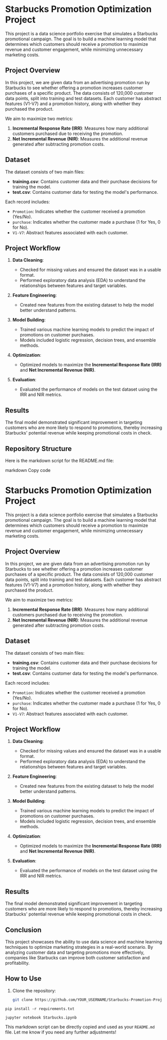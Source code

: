 # Starbucks Promotion Optimization Project

This project is a data science portfolio exercise that simulates a Starbucks promotional campaign. The goal is to build a machine learning model that determines which customers should receive a promotion to maximize revenue and customer engagement, while minimizing unnecessary marketing costs.

## Project Overview

In this project, we are given data from an advertising promotion run by Starbucks to see whether offering a promotion increases customer purchases of a specific product. The data consists of 120,000 customer data points, split into training and test datasets. Each customer has abstract features (V1-V7) and a promotion history, along with whether they purchased the product.

We aim to maximize two metrics:
1. **Incremental Response Rate (IRR)**: Measures how many additional customers purchased due to receiving the promotion.
2. **Net Incremental Revenue (NIR)**: Measures the additional revenue generated after subtracting promotion costs.

## Dataset

The dataset consists of two main files:
- **training.csv**: Contains customer data and their purchase decisions for training the model.
- **test.csv**: Contains customer data for testing the model's performance.

Each record includes:
- `Promotion`: Indicates whether the customer received a promotion (Yes/No).
- `purchase`: Indicates whether the customer made a purchase (1 for Yes, 0 for No).
- `V1-V7`: Abstract features associated with each customer.

## Project Workflow

1. **Data Cleaning**:
    - Checked for missing values and ensured the dataset was in a usable format.
    - Performed exploratory data analysis (EDA) to understand the relationships between features and target variables.

2. **Feature Engineering**:
    - Created new features from the existing dataset to help the model better understand patterns.
  
3. **Model Building**:
    - Trained various machine learning models to predict the impact of promotions on customer purchases.
    - Models included logistic regression, decision trees, and ensemble methods.

4. **Optimization**:
    - Optimized models to maximize the **Incremental Response Rate (IRR)** and **Net Incremental Revenue (NIR)**.
  
5. **Evaluation**:
    - Evaluated the performance of models on the test dataset using the IRR and NIR metrics.

## Results

The final model demonstrated significant improvement in targeting customers who are more likely to respond to promotions, thereby increasing Starbucks' potential revenue while keeping promotional costs in check.

## Repository Structure


Here is the markdown script for the README.md file:

markdown
Copy code
# Starbucks Promotion Optimization Project

This project is a data science portfolio exercise that simulates a Starbucks promotional campaign. The goal is to build a machine learning model that determines which customers should receive a promotion to maximize revenue and customer engagement, while minimizing unnecessary marketing costs.

## Project Overview

In this project, we are given data from an advertising promotion run by Starbucks to see whether offering a promotion increases customer purchases of a specific product. The data consists of 120,000 customer data points, split into training and test datasets. Each customer has abstract features (V1-V7) and a promotion history, along with whether they purchased the product.

We aim to maximize two metrics:
1. **Incremental Response Rate (IRR)**: Measures how many additional customers purchased due to receiving the promotion.
2. **Net Incremental Revenue (NIR)**: Measures the additional revenue generated after subtracting promotion costs.

## Dataset

The dataset consists of two main files:
- **training.csv**: Contains customer data and their purchase decisions for training the model.
- **test.csv**: Contains customer data for testing the model's performance.

Each record includes:
- `Promotion`: Indicates whether the customer received a promotion (Yes/No).
- `purchase`: Indicates whether the customer made a purchase (1 for Yes, 0 for No).
- `V1-V7`: Abstract features associated with each customer.

## Project Workflow

1. **Data Cleaning**:
    - Checked for missing values and ensured the dataset was in a usable format.
    - Performed exploratory data analysis (EDA) to understand the relationships between features and target variables.

2. **Feature Engineering**:
    - Created new features from the existing dataset to help the model better understand patterns.
  
3. **Model Building**:
    - Trained various machine learning models to predict the impact of promotions on customer purchases.
    - Models included logistic regression, decision trees, and ensemble methods.

4. **Optimization**:
    - Optimized models to maximize the **Incremental Response Rate (IRR)** and **Net Incremental Revenue (NIR)**.
  
5. **Evaluation**:
    - Evaluated the performance of models on the test dataset using the IRR and NIR metrics.

## Results

The final model demonstrated significant improvement in targeting customers who are more likely to respond to promotions, thereby increasing Starbucks' potential revenue while keeping promotional costs in check.

## Conclusion

This project showcases the ability to use data science and machine learning techniques to optimize marketing strategies in a real-world scenario. By analyzing customer data and targeting promotions more effectively, companies like Starbucks can improve both customer satisfaction and profitability.

## How to Use

1. Clone the repository:
   ```bash
   git clone https://github.com/YOUR_USERNAME/Starbucks-Promotion-Project.git


  ```pip install -r requirements.txt```


  ```jupyter notebook Starbucks.ipynb```


This markdown script can be directly copied and used as your `README.md` file. Let me know if you need any further adjustments!
